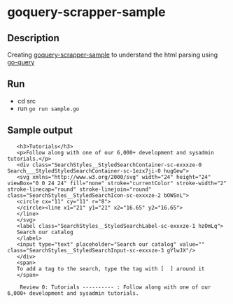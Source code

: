 # goquery-scrapper-sample



## Description

Creating [goquery-scrapper-sample](https://github.com/yuvan11/goquery-scrapper-sample.git) to understand the html parsing using [go-query](https://github.com/PuerkitoBio/goquery)

## Run

- cd src
- run `go run sample.go`

## Sample output

       <h3>Tutorials</h3>
       <p>Follow along with one of our 6,000+ development and sysadmin tutorials.</p>
       <div class="SearchStyles__StyledSearchContainer-sc-exxxze-0 Search___StyledStyledSearchContainer-sc-1ezx7ji-0 hugGew">
       <svg xmlns="http://www.w3.org/2000/svg" width="24" height="24" viewBox="0 0 24 24" fill="none" stroke="currentColor" stroke-width="2" stroke-linecap="round" stroke-linejoin="round" class="SearchStyles__StyledSearchIcon-sc-exxxze-2 bOWSnL">
       <circle cx="11" cy="11" r="8">
       </circle><line x1="21" y1="21" x2="16.65" y2="16.65">
       </line>
       </svg>
       <label class="SearchStyles__StyledSearchLabel-sc-exxxze-1 hzOmLq">
       Search our catalog
       </label>
       <input type="text" placeholder="Search our catalog" value="" class="SearchStyles__StyledSearchInput-sc-exxxze-3 gYlwJX"/>
       </div>
       <span>
       To add a tag to the search, type the tag with [  ] around it
       </span>                                                                
       
        Review 0: Tutorials ---------- : Follow along with one of our 6,000+ development and sysadmin tutorials.
